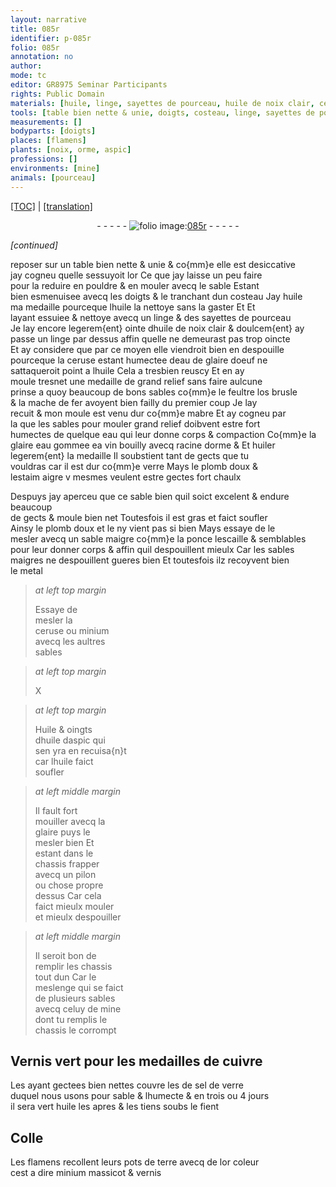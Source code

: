 ```yaml
---
layout: narrative
title: 085r
identifier: p-085r
folio: 085r
annotation: no
author:
mode: tc
editor: GR8975 Seminar Participants
rights: Public Domain
materials: [huile, linge, sayettes de pourceau, huile de noix clair, ceruse, eau de glaire doeuf, feultre, os brusle, mache de fer, eau, glaire, eau gommee, vin, racine dorme, huiler, verre, plomb doux, estaim aigre, sable maigre, ponce, lescaille, sables maigres, metal, minium, Huile, huile daspic, celuy de mine, chassis, Vernis, cuivre, sel de verre, fient, Colle, terre, or, massicot, vernis]
tools: [table bien nette & unie, doigts, costeau, linge, sayettes de pourceau, moule, mabre, chassis, pilon]
measurements: []
bodyparts: [doigts]
places: [flamens]
plants: [noix, orme, aspic]
professions: []
environments: [mine]
animals: [pourceau]
---
```


<p><a href="{{ site.baseurl }}/diplomatic/">[TOC]</a> | <a href="{{ site.baseurl }}/_texts/p-085r_tl.md/">[translation]</a></p><div class="folio" align="center">- - - - - <a href="http://gallica.bnf.fr/ark:/12148/btv1b10500001g/f175.image" target="_blank"><img src="https://cu-mkp.github.io/2017-workshop-edition/assets/photo-icon.png" alt="folio image: " style="display:inline-block; margin-bottom:-3px;"/>085r</a> - - - - - </div>  
 
*[continued]*
  
reposer sur un <span class="tl">table bien nette & unie</span> & co{mm}e elle est desiccative<br/> jay cogneu quelle sessuyoit <span class="del">lor</span> Ce que jay laisse un peu faire<br/> pour la reduire en pouldre & en mouler avecq le sable Estant<br/> bien esmenuisee avecq les <span class="tl"><span class="bp">doigts</span></span> & le tranchant dun <span class="tl">costeau</span> Jay <span class="m">huile</span><br/> ma medaille pourceque l<span class="m">huile</span> la nettoye sans la gaster <span class="del">Et</span> Et<br/> layant essuiee & nettoye avecq un <span class="tl"><span class="m">linge</span></span> & des <span class="tl"><span class="m">sayettes de <span class="al">pourceau</span></span></span><br/> Je lay encore legerem{ent} ointe d<span class="m">huile de <span class="pa">noix</span> clair</span> & doulcem{ent} ay<br/> passe un <span class="tl"><span class="m">linge</span></span> par dessus affin quelle ne demeurast pas trop oincte<br/> Et ay considere que par ce moyen elle viendroit bien en despouille<br/> pourceque la <span class="m">ceruse</span> estant humectee d<span class="m">eau de glaire doeuf</span> ne<br/> sattaqueroit point a l<span class="m">huile</span> Cela a tresbien reuscy Et en ay<br/> moule tresnet une medaille de grand relief sans faire aulcune<br/> prinse a quoy beaucoup de bons sables co{mm}e le <span class="m">feultre</span> l<span class="m">os brusle</span><br/> & la <span class="m">mache de fer</span> avoyent bien failly du premier coup Je lay<br/> recuit & mon <span class="tl">moule</span> est venu dur co{mm}e <span class="tl">mabre</span> Et ay cogneu par<br/> la que les sables pour mouler grand relief doibvent estre fort<br/> humectes de quelque <span class="m">eau</span> qui leur donne corps & compaction Co{mm}e la<br/> <span class="m">glaire</span> <span class="m">eau gommee</span> <span class="del">ea</span> <span class="m">vin</span> bouilly avecq <span class="m">racine d<span class="pa">orme</span></span> & Et <span class="m">huiler</span><br/> legerem{ent} la medaille Il soubstient tant de gects que tu<br/> vouldras car il est dur co{mm}e <span class="m">verre</span> Mays le <span class="m">plomb doux</span> &<br/> l<span class="m">estaim aigre</span> <span class="del">v</span> mesmes veulent estre gectes fort chaulx
 
Despuys jay aperceu que ce sable bien quil soict excelent & endure beaucoup<br/> de gects & moule bien net Toutesfois il est gras et faict soufler<br/> Ainsy le <span class="m">plomb doux</span> <span class="del">et le</span> ny vient pas si bien Mays essaye de le<br/> mesler avecq un <span class="m">sable maigre</span> co{mm}e la <span class="m">ponce</span> <span class="m">lescaille</span> & semblables<br/> pour leur donner corps & affin quil despouillent mieulx Car les <span class="m">sables<br/> maigres</span> ne despouillent gueres bien Et toutesfois ilz recoyvent bien<br/> le <span class="m">metal</span>
 
> *at left top margin*
> 
> 
>   Essaye de<br/> mesler la<br/> <span class="m">ceruse</span> ou <span class="m">minium</span><br/> avecq les aultres<br/> sables
 
> *at left top margin*
> 
> 
>   X 
 
> *at left top margin*
> 
> 
>   <span class="m">Huile</span> & oingts<br/> d<span class="m">huile d<span class="pa">aspic</span></span> qui <br/> sen yra en recuisa{n}t<br/> car l<span class="m">huile</span> faict<br/> soufler
 
> *at left middle margin*
> 
> 
>   Il fault fort<br/> mouiller avecq la <br/> <span class="m">glaire</span> puys le<br/> mesler bien Et<br/> estant dans le<br/> <span class="tl">chassis</span> frapper<br/> avecq un <span class="tl">pilon</span><br/> ou chose propre<br/> dessus Car cela<br/> faict mieulx mouler<br/> et mieulx despouiller
 
> *at left middle margin*
> 
> 
>   Il seroit bon de<br/> remplir les <span class="tl">chassis</span><br/> tout dun Car le<br/> meslenge qui se faict<br/> de plusieurs sables<br/> avecq <span class="m">celuy de <span class="env">mine</span></span><br/> dont tu remplis le<br/> <span class="m">chassis</span> le corrompt
 
 
  

## <span class="m">Vernis</span> vert pour les medailles de <span class="m">cuivre</span>

 
Les ayant gectees bien nettes couvre les de <span class="m">sel de verre</span><br/> duquel nous usons pour sable & lhumecte & en trois ou 4 jours<br/> il sera vert <span class="m">huile</span> les apres & les tiens soubs le <span class="m">fient</span>
 
 
  

## <span class="m">Colle</span>

 
Les <span class="pl">flamens</span> recollent leurs pots de <span class="m">terre</span> avecq de l<span class="m">or</span> coleur<br/> cest a dire <span class="m">minium</span> <span class="m">massicot</span> & <span class="m">vernis</span>
 
